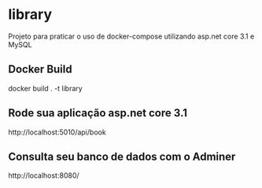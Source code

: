 # library
Projeto para praticar o uso de docker-compose utilizando asp.net core 3.1 e MySQL

## Docker Build
docker build . -t library 

## Rode sua aplicação asp.net core 3.1
http://localhost:5010/api/book

## Consulta seu banco de dados com o Adminer
http://localhost:8080/